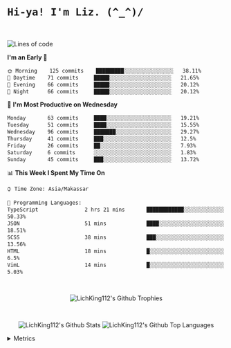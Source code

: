
# `Hi-ya! I'm Liz. (^_^)/ `

<br>

<!--START_SECTION:waka-->
![Lines of code](https://img.shields.io/badge/From%20Hello%20World%20I%27ve%20Written-8222%20lines%20of%20code-blue)

**I'm an Early 🐤** 

```text
🌞 Morning    125 commits    █████████░░░░░░░░░░░░░░░░   38.11% 
🌆 Daytime    71 commits     █████░░░░░░░░░░░░░░░░░░░░   21.65% 
🌃 Evening    66 commits     █████░░░░░░░░░░░░░░░░░░░░   20.12% 
🌙 Night      66 commits     █████░░░░░░░░░░░░░░░░░░░░   20.12%

```
📅 **I'm Most Productive on Wednesday** 

```text
Monday       63 commits     ████░░░░░░░░░░░░░░░░░░░░░   19.21% 
Tuesday      51 commits     ████░░░░░░░░░░░░░░░░░░░░░   15.55% 
Wednesday    96 commits     ███████░░░░░░░░░░░░░░░░░░   29.27% 
Thursday     41 commits     ███░░░░░░░░░░░░░░░░░░░░░░   12.5% 
Friday       26 commits     ██░░░░░░░░░░░░░░░░░░░░░░░   7.93% 
Saturday     6 commits      ░░░░░░░░░░░░░░░░░░░░░░░░░   1.83% 
Sunday       45 commits     ███░░░░░░░░░░░░░░░░░░░░░░   13.72%

```


📊 **This Week I Spent My Time On** 

```text
⌚︎ Time Zone: Asia/Makassar

💬 Programming Languages: 
TypeScript               2 hrs 21 mins       ████████████░░░░░░░░░░░░░   50.33% 
JSON                     51 mins             ████░░░░░░░░░░░░░░░░░░░░░   18.51% 
SCSS                     38 mins             ███░░░░░░░░░░░░░░░░░░░░░░   13.56% 
HTML                     18 mins             █░░░░░░░░░░░░░░░░░░░░░░░░   6.5% 
VimL                     14 mins             █░░░░░░░░░░░░░░░░░░░░░░░░   5.03%

```


<!--END_SECTION:waka-->

<br>

  <p align="center">
    <img alt="LichKing112's Github Trophies" src="https://github-profile-trophy.vercel.app/?username=LichKing112&theme=onedark" />
  </p>
  
 <br>
 <p align="center">
    <img alt="LichKing112's Github Stats" src="https://github-readme-stats.vercel.app/api?username=lichking112&theme=gotham&show_icons=true" />
    <img alt="LichKing112's Github Top Languages" src="https://github-readme-stats.vercel.app/api/top-langs/?username=lichking112&theme=gotham&layout=compact" />
  </p>


<details>
  <summary>Metrics</summary>
  <br>
  <p align="center">
    <img alt="LichKing112's Github Metrics" src="https://github.com/LichKing112/LichKing112/blob/master/github-metrics.svg" />
  </p>
</details>


